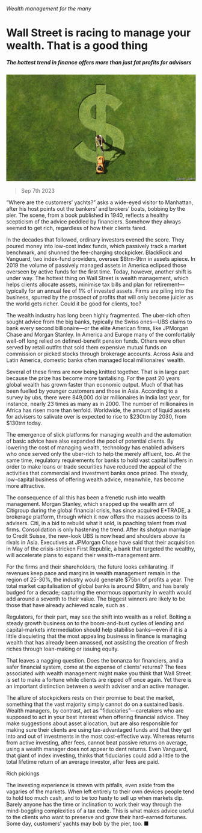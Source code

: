 ###### Wealth management for the many

# Wall Street is racing to manage your wealth. That is a good thing 

##### The hottest trend in finance offers more than just fat profits for advisers 

![image](images/20230909_LDD002.jpg) 

> Sep 7th 2023 

“Where are the customers’ yachts?” asks a wide-eyed visitor to Manhattan, after his host points out the bankers’ and brokers’ boats, bobbing by the pier. The scene, from a book published in 1940, reflects a healthy scepticism of the advice peddled by financiers. Somehow they always seemed to get rich, regardless of how their clients fared. 

In the decades that followed, ordinary investors evened the score. They poured money into low-cost index funds, which passively track a market benchmark, and shunned the fee-charging stockpicker. BlackRock and Vanguard, two index-fund providers, oversee $8trn-9trn in assets apiece. In 2019 the volume of passively managed assets in America eclipsed those overseen by active funds for the first time. Today, however, another shift is under way. The hottest thing on Wall Street is wealth management, which helps clients allocate assets, minimise tax bills and plan for retirement—typically for an annual fee of 1% of invested assets. Firms are piling into the business, spurred by the prospect of profits that will only become juicier as the world gets richer. Could it be good for clients, too? 

The wealth industry has long been highly fragmented. The uber-rich often sought advice from the big banks, typically the Swiss ones—UBS claims to bank every second billionaire—or the elite American firms, like JPMorgan Chase and Morgan Stanley. In America and Europe many of the comfortably well-off long relied on defined-benefit pension funds. Others were often served by retail outfits that sold them expensive mutual funds on commission or picked stocks through brokerage accounts. Across Asia and Latin America, domestic banks often managed local millionaires’ wealth. 

Several of these firms are now being knitted together. That is in large part because the prize has become more tantalising. For the past 20 years global wealth has grown faster than economic output. Much of that has been fuelled by younger customers and those in Asia. According to a survey by ubs, there were 849,000 dollar millionaires in India last year, for instance, nearly 23 times as many as in 2000. The number of millionaires in Africa has risen more than tenfold. Worldwide, the amount of liquid assets for advisers to salivate over is expected to rise to $230trn by 2030, from $130trn today. 

The emergence of slick platforms for managing wealth and the automation of basic advice have also expanded the pool of potential clients. By lowering the cost of managing wealth, technology has enabled advisers who once served only the uber-rich to help the merely affluent, too. At the same time, regulatory requirements for banks to hold vast capital buffers in order to make loans or trade securities have reduced the appeal of the activities that commercial and investment banks once prized. The steady, low-capital business of offering wealth advice, meanwhile, has become more attractive. 

The consequence of all this has been a frenetic rush into wealth management. Morgan Stanley, which snapped up the wealth arm of Citigroup during the global financial crisis, has since acquired E*TRADE, a brokerage platform, through which it now offers the masses access to its advisers. Citi, in a bid to rebuild what it sold, is poaching talent from rival firms. Consolidation is only hastening the trend. After its shotgun marriage to Credit Suisse, the new-look UBS is now head and shoulders above its rivals in Asia. Executives at JPMorgan Chase have said that their acquisition in May of the crisis-stricken First Republic, a bank that targeted the wealthy, will accelerate plans to expand their wealth-management arm.

For the firms and their shareholders, the future looks exhilarating. If revenues keep pace and margins in wealth management remain in the region of 25-30%, the industry would generate $75bn of profits a year. The total market capitalisation of global banks is around $8trn, and has barely budged for a decade; capturing the enormous opportunity in wealth would add around a seventh to their value. The biggest winners are likely to be those that have already achieved scale, such as . 

Regulators, for their part, may see the shift into wealth as a relief. Bolting a steady growth business on to the boom-and-bust cycles of lending and capital-markets intermediation should help stabilise banks—even if it is a little disquieting that the most appealing business in finance is managing wealth that has already been amassed, not assisting the creation of fresh riches through loan-making or issuing equity.

That leaves a nagging question. Does the bonanza for financiers, and a safer financial system, come at the expense of clients’ returns? The fees associated with wealth management might make you think that Wall Street is set to make a fortune while clients are ripped off once again. Yet there is an important distinction between a wealth adviser and an active manager. 

The allure of stockpickers rests on their promise to beat the market, something that the vast majority simply cannot do on a sustained basis. Wealth managers, by contrast, act as “fiduciaries”—caretakers who are supposed to act in your best interest when offering financial advice. They make suggestions about asset allocation, but are also responsible for making sure their clients are using tax-advantaged funds and that they get into and out of investments in the most cost-effective way. Whereas returns from active investing, after fees, cannot beat passive returns on average, using a wealth manager does not appear to dent returns. Even Vanguard, that giant of index investing, thinks that fiduciaries could add a little to the total lifetime return of an average investor, after fees are paid. 

Rich pickings

The investing experience is strewn with pitfalls, even aside from the vagaries of the markets. When left entirely to their own devices people tend to hold too much cash, and to be too hasty to sell up when markets dip. Barely anyone has the time or inclination to work their way through the mind-boggling complexities of a tax code. This is what makes advice useful to the clients who want to preserve and grow their hard-earned fortunes. Some day, customers’ yachts may bob by the pier, too. ■


